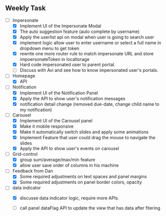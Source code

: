 
## Weekly Task

- [ ] Impersonate
    - [x] Implement UI of the Impersonate Modal
    - [x] The auto suggestion feature (auto complete by username)
    - [x] Apply the userlist api on modal when user is going to search user
    - [x] implement logic allow user to enter username or select a full name in dropdown menu to get token
    - [x] rewrite one more router rule to match impersonate URL and store impoersonateToken in localtorage
    - [x] Hard code impersonated user to parent portal.
    - [ ] Discuss with Avi and see how to know impersonated user's portals.
- [ ] Homepage
    - [x] API
- [ ] Notification
    - [x] Implement UI of the Notification Panel
    - [x] Apply the API to show user's notification messages
    - [x] notification detail change (removed due-date, change child name to my notification)
- [ ] Carousel
    - [x] Implement UI of the Carousel panel
    - [x] Make it mobile responsive
    - [x] Make it automatically switch slides and apply some animations
    - [x] Implement Feature that user could drag the mouse to navigate the slides
    - [x] Apply the API to show user's events on carousel
- [ ] Grid-control
    - [x] group sum/average/max/min feature  
    - [x] allow user save order of columns in his machine
- [ ] Feedback from Dan
    - [x] Some required adjustments on text spaces and panel margins
    - [x] Some required adjustments on panel border colors, opacity
- [ ] data indicator
    - [x] discusse data indicator logic, require more APIs.
    - [ ] call panel dataFlag API to update the view that has data after fitering
    
